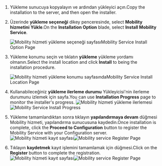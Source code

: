 1. <span data-ttu-id="0ea51-101">Yükleme sunucuya kopyalayın ve ardından yükleyici açın.</span><span class="sxs-lookup"><span data-stu-id="0ea51-101">Copy the installation to the server, and then open the installer.</span></span>
2. <span data-ttu-id="0ea51-102">Üzerinde **yükleme seçeneği** dikey penceresinde, select **Mobility hizmetini Yükle**.</span><span class="sxs-lookup"><span data-stu-id="0ea51-102">On the **Installation Option** blade, select **Install Mobility Service**.</span></span>

    ![<span data-ttu-id="0ea51-103">Mobility hizmeti yükleme seçeneği sayfası</span><span class="sxs-lookup"><span data-stu-id="0ea51-103">Mobility Service Install Option Page</span></span> ](./media/site-recovery-install-mob-svc-gui/mobility1.png)
3. <span data-ttu-id="0ea51-104">Yükleme konumu seçin ve tıklatın **yükleme** yükleme yordamı olmanın.</span><span class="sxs-lookup"><span data-stu-id="0ea51-104">Select the install location  and click **Install** to being the installation procedure.</span></span>

    ![<span data-ttu-id="0ea51-105">Mobility hizmeti yükleme konumu sayfasında</span><span class="sxs-lookup"><span data-stu-id="0ea51-105">Mobility Service Install Location Page</span></span> ](./media/site-recovery-install-mob-svc-gui/mobility2.png)
4. <span data-ttu-id="0ea51-106">Kullanabileceğiniz **yükleme ilerleme durumu** Yükleyicisi'nin ilerleme durumunu izlemek için sayfa.</span><span class="sxs-lookup"><span data-stu-id="0ea51-106">You can use **Installation Progress** page to monitor the installer's progress.</span></span>
    <span data-ttu-id="0ea51-107">![Mobility hizmeti yükleme ilerlemesi](./media/site-recovery-install-mob-svc-gui/mobility3.png)</span><span class="sxs-lookup"><span data-stu-id="0ea51-107">![Mobility Service Install Progress ](./media/site-recovery-install-mob-svc-gui/mobility3.png)</span></span>

5. <span data-ttu-id="0ea51-108">Yükleme tamamlandıktan sonra tıklayın **yapılandırmaya devam** düğmesi Mobility hizmeti, yapılandırma sunucusuna kaydedin.</span><span class="sxs-lookup"><span data-stu-id="0ea51-108">Once installation is complete, click the **Proceed to Configuration** button to register the Mobility Service with your Configuration server.</span></span>
    <span data-ttu-id="0ea51-109">![Mobility hizmeti kayıt sayfası](./media/site-recovery-install-mob-svc-gui/mobility4.png)</span><span class="sxs-lookup"><span data-stu-id="0ea51-109">![Mobility service Register Page ](./media/site-recovery-install-mob-svc-gui/mobility4.png)</span></span>

6. <span data-ttu-id="0ea51-110">Tıklayın **kaydetmek** kayıt işlemini tamamlamak için düğmesi.</span><span class="sxs-lookup"><span data-stu-id="0ea51-110">Click on the **Register** button to complete the registration.</span></span>
    <span data-ttu-id="0ea51-111">![Mobility hizmeti kayıt sayfası](./media/site-recovery-install-mob-svc-gui/mobility5.png)</span><span class="sxs-lookup"><span data-stu-id="0ea51-111">![Mobility service Register Page ](./media/site-recovery-install-mob-svc-gui/mobility5.png)</span></span>
